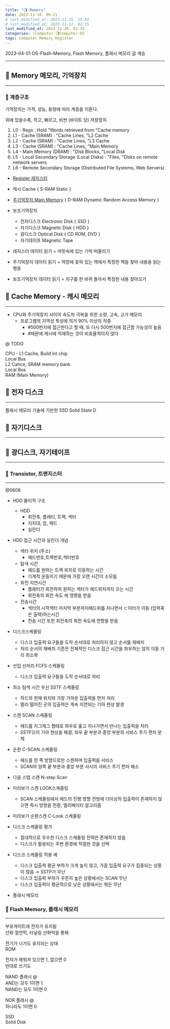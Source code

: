 ```yaml
---
title: "🌖 Memory"
date: 2023-11-10. 09:21
# last_modified_at: 2023-11-15. 15:41
# last_modified_at: 2023-11-17. 02:15
last_modified_at: 2023-11-26. 01:35
categories: ⭐Computer 🌖Computer-OS
tags: Computer Memory Register
---
```


2023-04-01
OS-Flash-Memory, Flash Memory, 플래시 메모리 글 계승  

---

## 💫 Memory 메모리, 기억장치

---

### 🫧 계층구조

기억장치는 가격, 성능, 용량에 따라 계층을 이룬다.  

위에 있을수록, 작고, 빠르고, 비싼 (바이트 당) 저장장치  

1. L0 - Regs : Hold "Words retrieved from "Cache memory
2. L1 - Cache (SRAM) : "Cache Lines, "L2 Cache
3. L2 - Cache (SRAM) : "Cache Lines, "L3 Cache
4. L3 - Cache (SRAM) : "Cache Lines, "Main Memory
5. L4 - Main Memory (DRAM) : "Disk Blocks, "Local Disk
6. L5 - Local Secondary Storage (Local Disks) : "Files, "Disks on remote network servers
7. L6 - Remote Secondary Storage (Distributed File Systems, Web Servers)

- [Register 레지스터](https://mascari4615.github.io/posts/Memory-Register/)
- 캐시 Cache { S-RAM Static }
- [주기억장치 Main Memory](https://mascari4615.github.io/posts/Memory-Main-Memory/) { D-RAM Dynamic Random Access Memory }
- 보조기억장치
  - 전자디스크 Electronic Disk { SSD }
  - 자기디스크 Magnetic Disk { HDD }
  - 광디스크 Optical Disk { CD ROM, DVD }
  - 자기테이프 Magnetic Tape

- 레지스터 데이터 읽기 = 머릿속에 있는 기억 떠올리기
- 주기억장치 데이터 읽기 = 책장에 꽂혀 있는 책에서 특정한 책을 찾아 내용을 읽는 행동
- 보조기억장치 데이터 읽기 = 지구를 한 바퀴 돌아서 특정한 내용 찾아오기

## 💫 Cache Memory - 캐시 메모리

---

- CPU와 주기억장치 사이의 속도차 극복을 위한 소량, 고속, 고가 메모리
  - 프로그램의 지역성 특성에 의거 90% 이상의 적중
    - #500번지에 접근한다고 할 때, 또 다시 500번지에 접근할 가능성이 높음
    - #때문에 캐시에 적재하는 것이 비효율적이지 않다

@ TODO  

CPU - L1 Cache, Build int chip  
Local Bus  
L2 Cahce, SRAM memory bank  
Local Bus  
RAM (Main Memory)  

## 💫 전자 디스크

---

플래시 메모리 기술에 기반한 SSD Solid State D

## 💫 자기디스크

---

## 💫 광디스크, 자기테이프

---

### 🫧 Transistor, 트랜지스터

---

@0608  

- HDD 물리적 구조
  - HDD
    - 회전축, 플레티, 트랙, 섹터
    - 지지대, 암, 헤드
    - 실린더

- HDD 접근 시간과 실린더 개념
  - 섹터 위치 (주소)
    - 헤드번호,트랙번호,섹터번호
  - 탐색 시간
    - 헤드를 원하는 트랙 위치로 이동하는 시간
    - 기계적 운동이기 때문에 가장 오랜 시간이 소모됨
  - 회전 지연시간
    - 플레터가 회전하여 원하는 섹터가 헤드위치까지 오는 시간
    - 회전축의 회전 속도 에 영향을 받음
  - 전송시간
    - 섹터의 시작섹터 마지막 부분까지헤드위를 지나면서 ㄷ이터가 이동 (입력혹은 출력)하는시간
    - 전송 시간 또한 회전축의 회전 속도에 연향을 받음

- 디스크스케줄링
  - 디스크 입출력 요구들을  도착 순서대로 처리하지 않고 순서를 재배치
  - 처리 순서의 재배치 기준은 전체적인 디스크 접근 시간을 좌우하는 암의 이동 거리 최소화

- 선입 선처리 FCFS 스케줄링
  - 디스크 입출력 요구들을 도착 순서대로 처리

- 최소 탐색 시간 우선 SSTF 스케줄링
  - 하드의 현재 위치와 가장 가까운 입출력을 먼저 처리
  - 멀리 떨어진 곳의 입출력은 계속 지연되는 기아 현상 발생

- 스캔 SCAN 스케줄링
  - 헤드를 지그재그 형태로 좌우로 훑고 지나가면서 만나는 입출력을 처리
  - SSTF으이 기아 현상을 해결, 좌우 끝 부분과 중앙 부분의 서비스 주기 편차 문제

- 순환 C-SCAN 스케줄링
  - 헤드를 한 쪽 방향으로만 스캔하며 입출력을 서비스
  - SCAN의 양쪽 끝 부분과 중앙 부분  사시의 서비스 주기 편차 해소

- 다음 스텝 스캔 N-step Scan

- 미리보기 스캔 LOOK스케줄링
  - SCAN 스케줄링에서 헤드의 진행 방향 전방에 더이상의 입출력이 존재하지 않으면 즉시 방향을 전환, 엘리베이터 알고리즘

- 미리보기 순환스캔 C-Look 스케줄링

- 디스크 스케줄링 평가
  - 절대적으로 우수한 디스크 스케줄링 전략은 존재하지 않음
  - 디스크가 활용되는 주변 환경에 적절한 것을 선택

- 디스크 스케줄링 적용 예
  - 디스크 입출력 평균 부하가 크게 높지 않고, 가끔 입출력 요구가 집중되는 상황이 많음 → SSTP가 무난
  - 디스크 입출력 부하가 꾸준히 높은 상황에서는 SCAN 무난
  - 디스크 입출력이 평균적으로 낮은 상황에서는 뭐든 무난

- 플래시 메모리

### 🫧 Flash Memory, 플래시 메모리

---

부유게이트에 전자가 유지됨  
산화 절연막, 터널링 산화막을 통해  

전기가 나가도 유지되는 상태  
ROM  

전자가 채워져 있으면 1, 없으면 0  
반대로 쓰기도  

NAND 플래시 @  
AND는 모두 1이면 1  
NAND는 모두 1이면 0  

NOR 플래시 @  
하나라도 1이면 0  

SSD  
Solid Disk  

